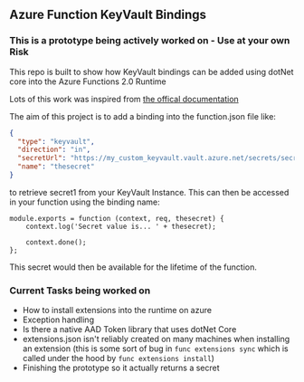 ## Azure Function KeyVault Bindings
### This is a prototype being actively worked on - Use at your own Risk

This repo is built to show how KeyVault bindings can be added using dotNet core into the Azure Functions 2.0 Runtime

Lots of this work was inspired from [the offical documentation](https://github.com/Azure/azure-webjobs-sdk/wiki/Creating-custom-input-and-output-bindings)

The aim of this project is to add a binding into the function.json file like:

```json
{
  "type": "keyvault",
  "direction": "in",
  "secretUrl": "https://my_custom_keyvault.vault.azure.net/secrets/secret1",
  "name": "thesecret"
}
```

to retrieve secret1 from your KeyVault Instance. This can then be accessed in your function using the binding name:

```ecmascript 6
module.exports = function (context, req, thesecret) {
    context.log('Secret value is... ' + thesecret);

    context.done();
};
```

This secret would then be available for the lifetime of the function.

### Current Tasks being worked on
- How to install extensions into the runtime on azure
- Exception handling
- Is there a native AAD Token library that uses dotNet Core
- extensions.json isn't reliably created on many machines when installing an extension (this is some sort of bug in `func extensions sync` which is called under the hood by `func extensions install`)
- Finishing the prototype so it actually returns a secret
